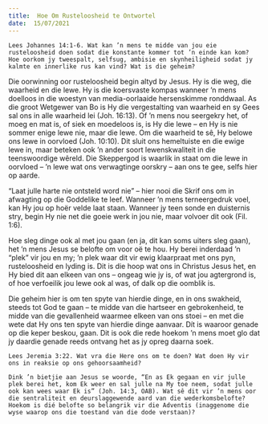 ```yaml
---
title:  Hoe Om Rusteloosheid te Ontwortel
date:  15/07/2021
---
```


`Lees Johannes 14:1-6. Wat kan ’n mens te midde van jou eie rusteloosheid doen sodat die konstante kommer tot ’n einde kan kom? Hoe oorkom jy tweespalt, selfsug, ambisie en skynheiligheid sodat jy kalmte en innerlike rus kan vind? Wat is die geheim?`

Die oorwinning oor rusteloosheid begin altyd by Jesus. Hy is die weg, die waarheid en die lewe. Hy is die koersvaste kompas wanneer ’n mens doelloos in die woestyn van media-oorlaaide hersenskimme ronddwaal. As die groot Wetgewer van Bo is Hy die vergestalting van waarheid en sy Gees sal ons in alle waarheid lei (Joh. 16:13). Of ’n mens nou seergekry het, of moeg en mat is, of siek en moedeloos is, is Hy die lewe – en Hy is nie sommer enige lewe nie, maar die lewe. Om die waarheid te sê, Hy belowe ons lewe in oorvloed (Joh. 10:10). Dit sluit ons hemeltuiste en die ewige lewe in, maar beteken ook ’n ander soort lewenskwaliteit in die teenswoordige wêreld. Die Skeppergod is waarlik in staat om die lewe in oorvloed – ’n lewe wat ons verwagtinge oorskry – aan ons te gee, selfs hier op aarde.

“Laat julle harte nie ontsteld word nie” – hier nooi die Skrif ons om in afwagting op die Goddelike te leef. Wanneer ’n mens terneergedruk voel, kan Hy jou op hoër velde laat staan. Wanneer jy teen sonde en duisternis stry, begin Hy nie net die goeie werk in jou nie, maar volvoer dit ook (Fil. 1:6).

Hoe sleg dinge ook al met jou gaan (en ja, dit kan soms uiters sleg gaan), het ’n mens Jesus se belofte om voor oë te hou. Hy berei inderdaad ’n “plek” vir jou en my; ’n plek waar dit vir ewig klaarpraat met ons pyn, rusteloosheid en lyding is. Dit is die hoop wat ons in Christus Jesus het, en Hy bied dit aan elkeen van ons – ongeag wie jy is, of wat jou agtergrond is, of hoe verfoeilik jou lewe ook al was, of dalk op die oomblik is.

Die geheim hier is om ten spyte van hierdie dinge, en in ons swakheid, steeds tot God te gaan – te midde van die hartseer en gebrokenheid, te midde van die gevallenheid waarmee elkeen van ons stoei – en met die wete dat Hy ons ten spyte van hierdie dinge aanvaar. Dít is waaroor genade op die keper beskou, gaan. Dit is ook die rede hoekom ’n mens moet glo dat jy daardie genade reeds ontvang het as jy opreg daarna soek.

`Lees Jeremia 3:22. Wat vra die Here ons om te doen? Wat doen Hy vir ons in reaksie op ons gehoorsaamheid?`

`Dink ’n bietjie aan Jesus se woorde, “En as Ek gegaan en vir julle plek berei het, kom Ek weer en sal julle na My toe neem, sodat julle ook kan wees waar Ek is” (Joh. 14:3, OAB). Wat sê dit vir ’n mens oor die sentraliteit en deurslaggewende aard van die wederkomsbelofte? Hoekom is dié belofte so belangrik vir die Adventis (inaggenome die wyse waarop ons die toestand van die dode verstaan)?`
